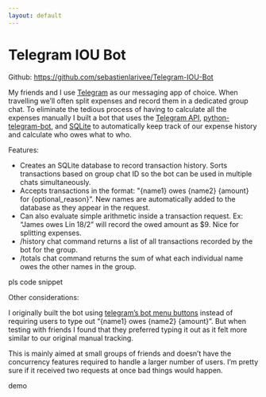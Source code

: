 ```yaml
---
layout: default
---
```


# Telegram IOU Bot

Github: https://github.com/sebastienlarivee/Telegram-IOU-Bot

My friends and I use [Telegram](https://telegram.org/) as our messaging app of choice. When travelling we’ll often split expenses and record them in a dedicated group chat. To eliminate the tedious process of having to calculate all the expenses manually I built a bot that uses the [Telegram API](https://core.telegram.org/bots/api), [python-telegram-bot](https://github.com/python-telegram-bot/python-telegram-bot), and [SQLite](https://www.sqlite.org/index.html) to automatically keep track of our expense history and calculate who owes what to who.

Features:

- Creates an SQLite database to record transaction history. Sorts transactions based on group chat ID so the bot can be used in multiple chats simultaneously.
- Accepts transactions in the format: "{name1} owes {name2} {amount} for {optional_reason}”. New names are automatically added to the database as they appear in the request.
- Can also evaluate simple arithmetic inside a transaction request. Ex: “James owes Lin 18/2” will record the owed amount as $9. Nice for splitting expenses.
- /history chat command returns a list of all transactions recorded by the bot for the group.
- /totals chat command returns the sum of what each individual name owes the other names in the group.

pls code snippet

Other considerations:

I originally built the bot using [telegram’s bot menu buttons](https://core.telegram.org/api/bots/menu) instead of requiring users to type out “{name1} owes {name2} {amount}”. But when testing with friends I found that they preferred typing it out as it felt more similar to our original manual tracking.

This is mainly aimed at small groups of friends and doesn’t have the concurrency features required to handle a larger number of users. I’m pretty sure if it received two requests at once bad things would happen.

demo